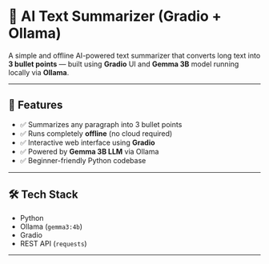 # 🧠 AI Text Summarizer (Gradio + Ollama)

A simple and offline AI-powered text summarizer that converts long text into **3 bullet points** — built using **Gradio** UI and **Gemma 3B** model running locally via **Ollama**.

---

## 🚀 Features

- ✅ Summarizes any paragraph into 3 bullet points
- ✅ Runs completely **offline** (no cloud required)
- ✅ Interactive web interface using **Gradio**
- ✅ Powered by **Gemma 3B LLM** via Ollama
- ✅ Beginner-friendly Python codebase

---

## 🛠️ Tech Stack

- Python
- Ollama (`gemma3:4b`)
- Gradio
- REST API (`requests`)

---
